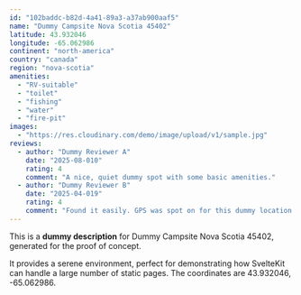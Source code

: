 ```yaml
---
id: "102baddc-b82d-4a41-89a3-a37ab900aaf5"
name: "Dummy Campsite Nova Scotia 45402"
latitude: 43.932046
longitude: -65.062986
continent: "north-america"
country: "canada"
region: "nova-scotia"
amenities:
  - "RV-suitable"
  - "toilet"
  - "fishing"
  - "water"
  - "fire-pit"
images:
  - "https://res.cloudinary.com/demo/image/upload/v1/sample.jpg"
reviews:
  - author: "Dummy Reviewer A"
    date: "2025-08-010"
    rating: 4
    comment: "A nice, quiet dummy spot with some basic amenities."
  - author: "Dummy Reviewer B"
    date: "2025-04-019"
    rating: 4
    comment: "Found it easily. GPS was spot on for this dummy location."
---
```


This is a **dummy description** for Dummy Campsite Nova Scotia 45402, generated for the proof of concept.

It provides a serene environment, perfect for demonstrating how SvelteKit can handle a large number of static pages. The coordinates are 43.932046, -65.062986.
